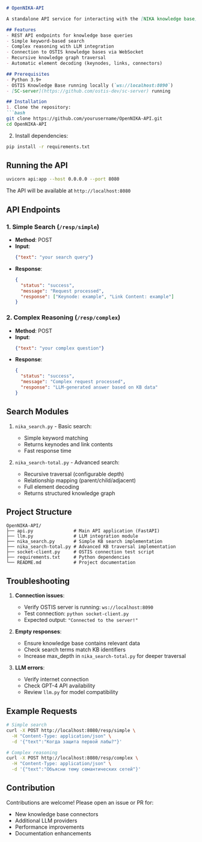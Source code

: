 ```markdown
# OpenNIKA-API

A standalone API service for interacting with the [NIKA knowledge base](https://github.com/ostis-apps/nika) using OSTIS technology.

## Features
- REST API endpoints for knowledge base queries
- Simple keyword-based search
- Complex reasoning with LLM integration
- Connection to OSTIS knowledge bases via WebSocket
- Recursive knowledge graph traversal
- Automatic element decoding (keynodes, links, connectors)

## Prerequisites
- Python 3.9+
- OSTIS Knowledge Base running locally (`ws://localhost:8090`)
- [SC-server](https://github.com/ostis-dev/sc-server) running

## Installation
1. Clone the repository:
```bash
git clone https://github.com/yourusername/OpenNIKA-API.git
cd OpenNIKA-API
```

2. Install dependencies:
```bash
pip install -r requirements.txt
```

## Running the API
```bash
uvicorn api:app --host 0.0.0.0 --port 8080
```
The API will be available at `http://localhost:8080`

## API Endpoints

### 1. Simple Search (`/resp/simple`)
- **Method**: POST
- **Input**: 
  ```json
  {"text": "your search query"}
  ```
- **Response**:
  ```json
  {
    "status": "success",
    "message": "Request processed",
    "response": ["Keynode: example", "Link Content: example"]
  }
  ```

### 2. Complex Reasoning (`/resp/complex`)
- **Method**: POST
- **Input**: 
  ```json
  {"text": "your complex question"}
  ```
- **Response**:
  ```json
  {
    "status": "success",
    "message": "Complex request processed",
    "response": "LLM-generated answer based on KB data"
  }
  ```

## Search Modules
1. `nika_search.py` - Basic search:
   - Simple keyword matching
   - Returns keynodes and link contents
   - Fast response time

2. `nika_search-total.py` - Advanced search:
   - Recursive traversal (configurable depth)
   - Relationship mapping (parent/child/adjacent)
   - Full element decoding
   - Returns structured knowledge graph

## Project Structure
```
OpenNIKA-API/
├── api.py               # Main API application (FastAPI)
├── llm.py               # LLM integration module
├── nika_search.py       # Simple KB search implementation
├── nika_search-total.py # Advanced KB traversal implementation
├── socket-client.py     # OSTIS connection test script
├── requirements.txt     # Python dependencies
└── README.md            # Project documentation
```

## Troubleshooting
1. **Connection issues**:
   - Verify OSTIS server is running: `ws://localhost:8090`
   - Test connection: `python socket-client.py`
   - Expected output: `"Connected to the server!"`

2. **Empty responses**:
   - Ensure knowledge base contains relevant data
   - Check search terms match KB identifiers
   - Increase max_depth in `nika_search-total.py` for deeper traversal

3. **LLM errors**:
   - Verify internet connection
   - Check GPT-4 API availability
   - Review `llm.py` for model compatibility

## Example Requests
```bash
# Simple search
curl -X POST http://localhost:8080/resp/simple \
  -H "Content-Type: application/json" \
  -d '{"text":"Когда защита первой лабы?"}'

# Complex reasoning
curl -X POST http://localhost:8080/resp/complex \
  -H "Content-Type: application/json" \
  -d '{"text":"Объясни тему семантических сетей"}'
```

## Contribution
Contributions are welcome! Please open an issue or PR for:
- New knowledge base connectors
- Additional LLM providers
- Performance improvements
- Documentation enhancements
```
